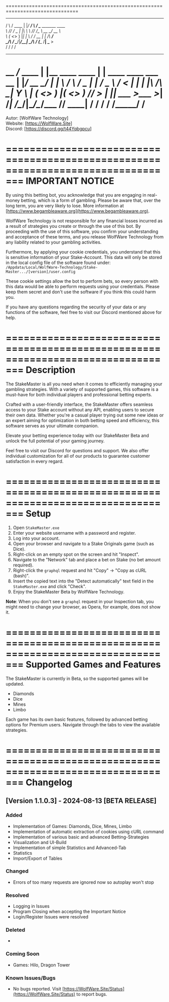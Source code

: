 ===============================================================================
 __      __       __   _____  __      __
/  \    /  \____ |  |_/ ____\/  \    /  \_____ _______   ____   
\   \/\/   /  _ \|  |\   __\ \   \/\/   /\__  \\_  __ \_/ __ \   
 \        (  <_> )  |_|  |    \        /  / __ \|  | \/\  ___/   
  \__/\  / \____/|____/__|     \__/\  /  (____  /__|    \___  >  
       \/                           \/        \/            \/         
___________            __                   __                       
\__    ___/___   ____ |  |__   ____   ____ |  |   ____   ____ ___ __
  |    |_/ __ \_/ ___\|  |  \ /    \ /  _ \|  |  /  _ \ / ___<   |  |
  |    |\  ___/\  \___|   Y  \   |  (  <_> )  |_(  <_> ) /_/  >___  |
  |____| \___  >\___  >___|  /___|  /\____/|____/\____/\___  // ____|
             \/     \/     \/     \/                  /_____/ \/     
===============================================================================

Autor:   [WolfWare Technology]  
Website: [https://WolfWare.Site]  
Discord: [https://discord.gg/t44Yqbgpcu]

=================================================================================
IMPORTANT NOTICE
=================================================================================

By using this betting bot, you acknowledge that you are engaging in real-money betting, which is a form of gambling. Please be aware that, over the long term, you are very likely to lose. More information at [https://www.begambleaware.org](https://www.begambleaware.org).

WolfWare Technology is not responsible for any financial losses incurred as a result of strategies you create or through the use of this bot. By proceeding with the use of this software, you confirm your understanding and acceptance of these terms, and you release WolfWare Technology from any liability related to your gambling activities.

Furthermore, by applying your cookie credentials, you understand that this is sensitive information of your Stake-Account. This data will only be stored in the local config file of the software found under:
`/Appdata/Local/WolfWare-Technology/Stake-Master.../[version]/user.config`

These cookie settings allow the bot to perform bets, so every person with this data would be able to perform requests using your credentials. Please keep them secret and don't use the software if you think this could harm you.

If you have any questions regarding the security of your data or any functions of the software, feel free to visit our Discord mentioned above for help.

=================================================================================
Description
=================================================================================

The StakeMaster is all you need when it comes to efficiently managing your gambling strategies. With a variety of supported games, this software is a must-have for both individual players and professional betting experts.

Crafted with a user-friendly interface, the StakeMaster offers seamless access to your Stake account without any API, enabling users to secure their own data. Whether you're a casual player trying out some new ideas or an expert aiming for optimization in both betting speed and efficiency, this software serves as your ultimate companion.

Elevate your betting experience today with our StakeMaster Beta and unlock the full potential of your gaming journey.

Feel free to visit our Discord for questions and support. We also offer individual customization for all of our products to guarantee customer satisfaction in every regard.

=================================================================================
Setup
=================================================================================

1. Open `StakeMaster.exe`
2. Enter your website username with a password and register.
3. Log into your account.
4. Open your browser and navigate to a Stake Originals game (such as Dice).
5. Right-click on an empty spot on the screen and hit "Inspect".
6. Navigate to the "Network" tab and place a bet on Stake (no bet amount required).
7. Right-click the `graphql` request and hit "Copy" → "Copy as cURL (bash)".
8. Insert the copied text into the "Detect automatically" text field in the `StakeMaster.exe` and click "Check".
9. Enjoy the StakeMaster Beta by WolfWare Technology.

**Note**: When you don't see a `graphql` request in your Inspection tab, you might need to change your browser, as Opera, for example, does not show it.

=================================================================================
Supported Games and Features
=================================================================================

The StakeMaster is currently in Beta, so the supported games will be updated.

- Diamonds
- Dice
- Mines
- Limbo

Each game has its own basic features, followed by advanced betting options for Premium users. Navigate through the tabs to view the available strategies.

=================================================================================
Changelog
=================================================================================

[Version 1.1.0.3] - 2024-08-13 [BETA RELEASE]
----------------------------

### Added
- Implementation of Games: Diamonds, Dice, Mines, Limbo
- Implementation of automatic extraction of cookies using cURL command
- Implementation of various basic and advanced Betting-Strategies
- Visualization and UI-Build
- Implementation of simple Statistics and Advanced-Tab
- Statistics
- Import/Export of Tables

### Changed
- Errors of too many requests are ignored now so autoplay won't stop

### Resolved
- Logging in Issues
- Program Closing when accepting the Important Notice
- Login/Register Issues were resolved

### Deleted
- 

### Coming Soon
- Games: Hilo, Dragon Tower

### Known Issues/Bugs
- No bugs reported. Visit [https://WolfWare.Site/Status](https://WolfWare.Site/Status) to report bugs.
